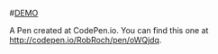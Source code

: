 #<a href="https://robroch.github.io/FreeCodeCamp_FrontEnd_3/">DEMO</a>

A Pen created at CodePen.io. You can find this one at http://codepen.io/RobRoch/pen/oWQjdq.

 
